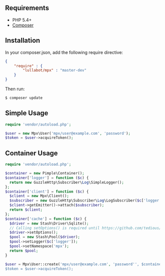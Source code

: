

## Requirements

* PHP 5.4+
* [Composer](http://getcomposer.org/)

## Installation
In your composer.json, add the following require directive:
```json
{
    "require" : {
        "lullabot/mpx" : "master-dev"
    }
}
```

Then run:
```bash
$ composer update
```

## Simple Usage

```php
require 'vendor/autoload.php';

$user = new Mpx\User('mpx/user@example.com', 'password');
$token = $user->acquireToken();
```

## Container Usage

```php
require 'vendor/autoload.php';

$container = new Pimple\Container();
$container['logger'] = function ($c) {
  return new GuzzleHttp\Subscriber\Log\SimpleLogger();
};
$container['client'] = function ($c) {
  $client = new Mpx\Client();
  $subscriber = new GuzzleHttp\Subscriber\Log\LogSubscriber($c['logger']);
  $client->getEmitter()->attach($subscriber);
  return $client;
};
$container['cache'] = function ($c) {
  $driver = new Stash\Driver\Sqlite();
  // Calling setOptions() is required until https://github.com/tedious/Stash/pull/234 is fixed.
  $driver->setOptions();
  $pool = new Stash\Pool($driver);
  $pool->setLogger($c['logger']);
  $pool->setNamespace('mpx');
  return $pool;
}

$user = Mpx\User::create('mpx/user@example.com', 'password'', $container);
$token = $user->acquireToken();
```
